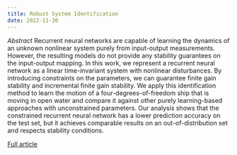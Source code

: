 ```yaml
---
title: Robust System Identification
date: 2022-11-30
---
```


*Abstract*
Recurrent neural networks are capable of learning the dynamics of an unknown nonlinear system purely from input-output measurements. However, the resulting models do not provide any stability guarantees on the input-output mapping. In this work, we represent a recurrent neural network as a linear time-invariant system with nonlinear disturbances. By introducing constraints on the parameters, we can guarantee finite gain stability and incremental finite gain stability. We apply this identification method to learn the motion of a four-degrees-of-freedom ship that is moving in open water and compare it against other purely learning-based approaches with unconstrained parameters. Our analysis shows that the constrained recurrent neural network has a lower prediction accuracy on the test set, but it achieves comparable results on an out-of-distribution set and respects stability conditions.

[Full article](https://dany-l.github.io/ml4si/2022_11_30_robust_si-technical-report.pdf)
